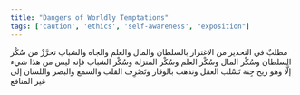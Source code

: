 ```yaml
---
title: "Dangers of Worldly Temptations"
tags: ['caution', 'ethics', 'self-awareness', "exposition"]
---
```


 مطلبٌ في التحذير من الاغترار بالسلطان والمال والعلم والجاه والشباب تحرَّزْ من سُكْر السلطان وسُكْر المال وسُكْر العلم وسُكْر المنزلة وسُكْر الشباب فإنه ليس من هذا شيء إلَّا وهو ريح جِنة تَسْلب العقل وتذهب بالوقار وتَصْرِف القلب والسمع والبصر واللسان إلى غير المنافع
